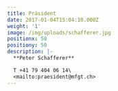 ```yaml
---
title: Präsident
date: 2017-01-04T15:04:10.000Z
weight: '1'
image: /img/uploads/schafferer.jpg
positionx: 50
positiony: 50
description: |-
  **Peter Schafferer**

  T +41 79 404 06 14\
  <mailto:praesident@mfgt.ch>
---
```


